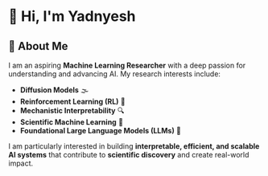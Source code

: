 # 👋 Hi, I'm Yadnyesh

## 🚀 About Me  
I am an aspiring **Machine Learning Researcher** with a deep passion for understanding and advancing AI. My research interests include:  

- **Diffusion Models** 🌫️  
- **Reinforcement Learning (RL)** 🤖  
- **Mechanistic Interpretability** 🔍  
- **Scientific Machine Learning** 🔬  
- **Foundational Large Language Models (LLMs)** 🧠  

I am particularly interested in building **interpretable, efficient, and scalable AI systems** that contribute to **scientific discovery** and create real-world impact. 
